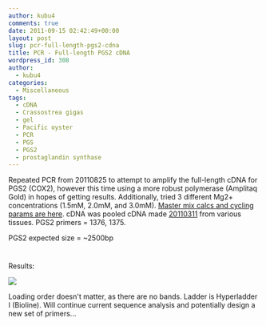 ```yaml
---
author: kubu4
comments: true
date: 2011-09-15 02:42:49+00:00
layout: post
slug: pcr-full-length-pgs2-cdna
title: PCR - Full-length PGS2 cDNA
wordpress_id: 308
author:
  - kubu4
categories:
  - Miscellaneous
tags:
  - cDNA
  - Crassostrea gigas
  - gel
  - Pacific oyster
  - PCR
  - PGS
  - PGS2
  - prostaglandin synthase
---
```


Repeated PCR from 20110825 to attempt to amplify the full-length cDNA for PGS2 (COX2), however this time using a more robust polymerase (Amplitaq Gold) in hopes of getting results. Additionally, tried 3 different Mg2+ concentrations (1.5mM, 2.0mM, and 3.0mM). [Master mix calcs and cycling params are here](https://eagle.fish.washington.edu/Arabidopsis/Notebook%20Workup%20Files/20110914-01.jpg). cDNA was pooled cDNA made [20110311](/Sam%27s+Working+Notebook+Jan+2011+-+March+2011#sjw20110311) from various tissues. PGS2 primers = 1376, 1375.

PGS2 expected size = ~2500bp



# 



Results:

![](https://eagle.fish.washington.edu/Arabidopsis/20110914-01.JPG)

Loading order doesn't matter, as there are no bands. Ladder is Hyperladder I (Bioline). Will continue current sequence analysis and potentially design a new set of primers...
